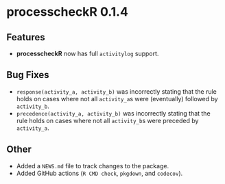 # processcheckR 0.1.4

## Features

* **processcheckR** now has full `activitylog` support.

## Bug Fixes

* `response(activity_a, activity_b)` was incorrectly stating that the rule holds on cases where not all `activity_a`s were (eventually) followed by `activity_b`.
* `precedence(activity_a, activity_b)` was incorrectly stating that the rule holds on cases where not all `activity_b`s were preceded by `activity_a`.

## Other 

* Added a `NEWS.md` file to track changes to the package.
* Added GitHub actions (`R CMD check`, `pkgdown`, and `codecov`).
